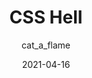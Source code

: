 ---
author: cat_a_flame
date: 2021-04-16
tags:
  - websites
  - css
target_url: https://csshell.dev/
title: CSS Hell
---